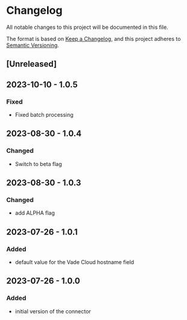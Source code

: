 # Changelog

All notable changes to this project will be documented in this file.

The format is based on [Keep a Changelog](https://keepachangelog.com/en/1.0.0/),
and this project adheres to [Semantic Versioning](https://semver.org/spec/v2.0.0.html).

## [Unreleased]

## 2023-10-10 - 1.0.5

### Fixed
- Fixed batch processing

## 2023-08-30 - 1.0.4

### Changed

- Switch to beta flag

## 2023-08-30 - 1.0.3

### Changed

- add ALPHA flag

## 2023-07-26 - 1.0.1

### Added

- default value for the Vade Cloud hostname field

## 2023-07-26 - 1.0.0

### Added

- initial version of the connector
